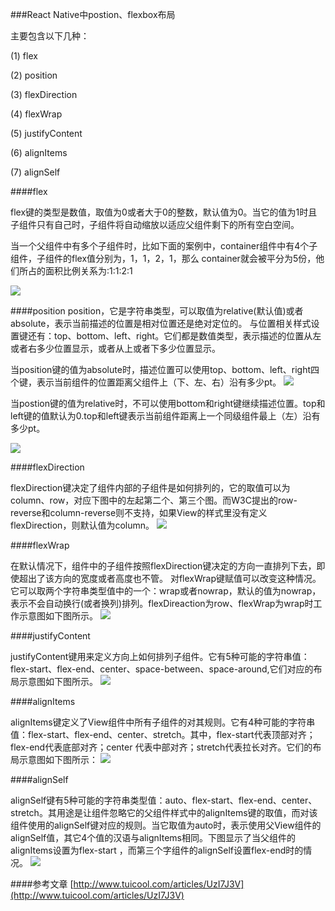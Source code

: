 ###React Native中postion、flexbox布局

主要包含以下几种：

(1)  flex

(2)  position

(3)  flexDirection

(4)  flexWrap

(5)  justifyContent

(6)  alignItems

(7)  alignSelf


####flex

flex键的类型是数值，取值为0或者大于0的整数，默认值为0。当它的值为1时且子组件只有自己时，子组件将自动缩放以适应父组件剩下的所有空白空间。

当一个父组件中有多个子组件时，比如下面的案例中，container组件中有4个子组件，子组件的flex值分别为，1，1，2，1，那么 container就会被平分为5份，他们所占的面积比例关系为:1:1:2:1

![](http://img0.tuicool.com/zm2iUfu.png)

####position
position，它是字符串类型，可以取值为relative(默认值)或者absolute，表示当前描述的位置是相对位置还是绝对定位的。 与位置相关样式设置键还有：top、bottom、left、right。它们都是数值类型，表示描述的位置从左或者右多少位置显示，或者从上或者下多少位置显示。

当position键的值为absolute时，描述位置可以使用top、bottom、left、right四个键，表示当前组件的位置距离父组件上（下、左、右）沿有多少pt。
![](http://img1.tuicool.com/AJfyiiV.png)

当postion键的值为relative时，不可以使用bottom和right键继续描述位置。top和left键的值默认为0.top和left键表示当前组件距离上一个同级组件最上（左）沿有多少pt。

![](http://img0.tuicool.com/UjURRv.png)

####flexDirection

flexDirection键决定了组件内部的子组件是如何排列的，它的取值可以为column、row，对应下图中的左起第二个、第三个图。而W3C提出的row-reverse和column-reverse则不支持，如果View的样式里没有定义flexDirection，则默认值为column。
![](http://img0.tuicool.com/vYFbmmA.png)

####flexWrap

在默认情况下，组件中的子组件按照flexDirection键决定的方向一直排列下去，即使超出了该方向的宽度或者高度也不管。 对flexWrap键赋值可以改变这种情况。它可以取两个字符串类型值中的一个：wrap或者nowrap，默认的值为nowrap，表示不会自动换行(或者换列)排列。flexDireaction为row、flexWrap为wrap时工作示意图如下图所示。
![](http://img2.tuicool.com/vYNjIbI.png)

####justifyContent

justifyContent键用来定义方向上如何排列子组件。它有5种可能的字符串值：flex-start、flex-end、center、space-between、space-around,它们对应的布局示意图如下图所示。
![](http://img0.tuicool.com/7juimif.png)


####alignItems

alignItems键定义了View组件中所有子组件的对其规则。它有4种可能的字符串值：flex-start、flex-end、center、stretch。其中，flex-start代表顶部对齐；flex-end代表底部对齐；center 代表中部对齐；stretch代表拉长对齐。它们的布局示意图如下图所示：
![](http://img0.tuicool.com/IFfemmA.png)

####alignSelf

alignSelf键有5种可能的字符串类型值：auto、flex-start、flex-end、center、stretch。其用途是让组件忽略它的父组件样式中的alignItems键的取值，而对该组件使用的alignSelf键对应的规则。当它取值为auto时，表示使用父View组件的alignSelf值，其它4个值的汉语与alignItems相同。下图显示了当父组件的alignItems设置为flex-start ，而第三个字组件的alignSelf设置flex-end时的情况。
![](http://img2.tuicool.com/NZbMNve.png)



####参考文章
[http://www.tuicool.com/articles/UzI7J3V](http://www.tuicool.com/articles/UzI7J3V)